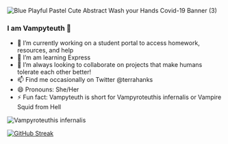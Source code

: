 ![Blue Playful Pastel Cute Abstract Wash your Hands Covid-19 Banner (3)](https://user-images.githubusercontent.com/94151404/181410051-3524d2b6-5876-49f3-8512-feed07248743.gif)

### I am Vampyteuth 👋

- 🔭 I’m currently working on a student portal to access homework, resources, and help
- 🌱 I’m am learning Express
- 👯 I’m always looking to collaborate on projects that make humans tolerate each other better!
- 📫 Find me occasionally on Twitter @terrahanks
- 😄 Pronouns: She/Her
- ⚡ Fun fact: Vampyteuth is short for Vampyroteuthis infernalis or Vampire Squid from Hell 

![Vampyroteuthis infernalis](https://user-images.githubusercontent.com/94151404/181412053-4ace610c-52a3-4bc0-8333-06668d590943.gif)

[![GitHub Streak](https://github-readme-streak-stats.herokuapp.com?user=vampyteuth&theme=synthwave&date_format=M%20j%5B%2C%20Y%5D&stroke=466ADD&currStreakNum=C9DDD6&currStreakLabel=DDC394&dates=DDA8CB)](https://git.io/streak-stats)

